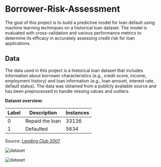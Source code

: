 # Borrower-Risk-Assessment
The goal of this project is to build a predictive model for loan default using machine learning techniques on a historical loan dataset. The model is evaluated with cross-validation and various performance metrics to determine its efficacy in accurately assessing credit risk for loan applications.

## Data
The data used in this project is a historical loan dataset that includes information about borrower characteristics (e.g., credit score, income, employment history) and loan information (e.g., loan amount, interest rate, default status). The data was obtained from a publicly available source and has been preprocessed to handle missing values and outliers.

**Dataset overview:**

| Label | Description | Instances
| --- | --- | --- | 
|0| Repaid the loan | 33136 |
|1| Defaulted | 5634 | 

Source: [Lending Club 2007](https://www.kaggle.com/datasets/samaxtech/lending-club-20072011-data)

![dataset](https://user-images.githubusercontent.com/116202234/217810310-0484b5e6-cc9b-40e3-b589-d23c58935a91.PNG)

![dataset](https://user-images.githubusercontent.com/116202234/217810932-7d9422a7-2df2-410a-ae22-e182d7edf61c.PNG)
